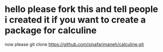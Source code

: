 # hello please fork this and tell people i created it if you want to create a package for calculine

now please git clone https://github.com/sinafarimaneh/calculine.git
